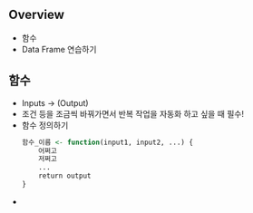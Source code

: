 ## Overview
- 함수
- Data Frame 연습하기

## 함수
- Inputs -> (Output)
- 조건 등을 조금씩 바꿔가면서 반복 작업을 자동화 하고 싶을 때 필수!
- 함수 정의하기
	```R
	함수_이름 <- function(input1, input2, ...) {
		어쩌고
		저쩌고
		...
		return output
	}
	```
- 